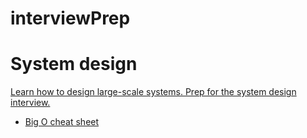 # interviewPrep


# System design

[Learn how to design large-scale systems. Prep for the system design interview.](https://github.com/donnemartin/system-design-primer)

* [Big O cheat sheet](https://www.bigocheatsheet.com/)
